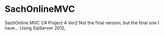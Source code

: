 # SachOnlineMVC
 SachOnline MVC C# Project 4
Ver2 Not the final version, but the final one I have...
Using SqlServer 2012,
